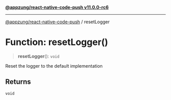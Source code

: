 [**@appzung/react-native-code-push v11.0.0-rc6**](../README.md)

---

[@appzung/react-native-code-push](../README.md) / resetLogger

# Function: resetLogger()

> **resetLogger**(): `void`

Reset the logger to the default implementation

## Returns

`void`
